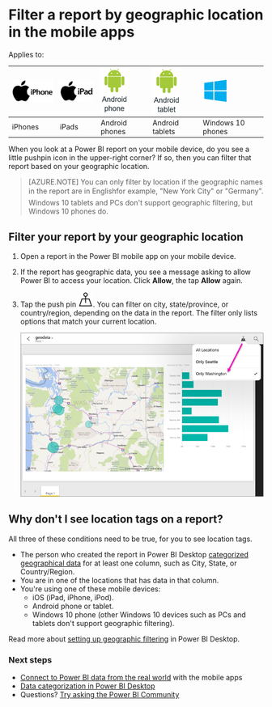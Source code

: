 <properties 
   pageTitle="Filter a report by geographic location in the mobile apps"
   description="Learn how you can filter a report by your geographic location in the Microsoft Power BI mobile apps, if the report owner set geographic tags."
   services="powerbi" 
   documentationCenter="" 
   authors="maggiesMSFT" 
   manager="erikre" 
   editor=""
   tags=""
   qualityFocus="no"
   qualityDate=""/>
 
<tags
   ms.service="powerbi"
   ms.devlang="NA"
   ms.topic="article"
   ms.tgt_pltfrm="NA"
   ms.workload="powerbi"
   ms.date="07/18/2017"
   ms.author="maggies"/>

# Filter a report by geographic location in the mobile apps

Applies to:

| ![iPhone](media/powerbi-mobile-geofiltering/iphone-logo-50-px.png) | ![iPad](media/powerbi-mobile-geofiltering/ipad-logo-50-px.png) | ![Android phone](media/powerbi-mobile-geofiltering/android-phone-logo-50-px.png) | ![Android tablet](media/powerbi-mobile-geofiltering/android-tablet-logo-50-px.png) | ![Android tablet](media/powerbi-mobile-geofiltering/win-10-logo-50-px.png) |
|:------------------------|:----------------------------|:----------------------------|:----------------------------------------|:-----------------|
| iPhones | iPads | Android phones | Android tablets | Windows 10 phones |

When you look at a Power BI report on your mobile device, do you see a little pushpin icon in the upper-right corner? If so, then you can filter that report based on your geographic location.

> [AZURE.NOTE] You can only filter by location if the geographic names in the report are in English&#150;for example, "New York City" or "Germany". Windows 10 tablets and PCs don't support geographic filtering, but Windows 10 phones do.

## Filter your report by your geographic location

1. Open a report in the Power BI mobile app on your mobile device.

2. If the report has geographic data, you see a message asking to allow Power BI to access your location. Click **Allow**, the tap **Allow** again.

3. Tap the push pin ![Push pin icon](media/powerbi-mobile-geofiltering/power-bi-mobile-geo-icon.png). You can filter on city, state/province, or country/region, depending on the data in the report. The filter only lists options that match your current location.

    ![Push pin filter](media/powerbi-mobile-geofiltering/power-bi-mobile-geo-map-set-filter.png)

## Why don't I see location tags on a report?
All three of these conditions need to be true, for you to see location tags. 

-    The person who created the report in Power BI Desktop [categorized geographical data](powerbi-desktop-mobile-geofiltering.md) for at least one column, such as City, State, or Country/Region.
-    You are in one of the locations that has data in that column.
-    You're using one of these mobile devices:
     -    iOS (iPad, iPhone, iPod).
     -    Android phone or tablet.
     -    Windows 10 phone (other Windows 10 devices such as PCs and tablets don't support geographic filtering).
 

Read more about [setting up geographic filtering](powerbi-desktop-mobile-geofiltering.md) in Power BI Desktop.

### Next steps  
- [Connect to Power BI data from the real world](powerbi-mobile-data-in-real-world-context.md) with the mobile apps
- [Data categorization in Power BI Desktop](powerbi-desktop-data-categorization.md) 
- Questions? [Try asking the Power BI Community](http://community.powerbi.com/)
